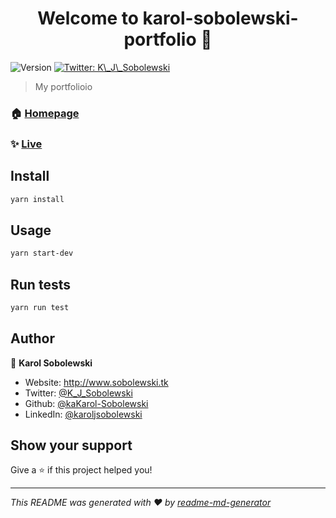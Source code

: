 <h1 align="center">Welcome to karol-sobolewski-portfolio 👋</h1>
<p>
  <img alt="Version" src="https://img.shields.io/badge/version-1-blue.svg?cacheSeconds=2592000" />
  <a href="https://twitter.com/K\_J\_Sobolewski" target="_blank">
    <img alt="Twitter: K\_J\_Sobolewski" src="https://img.shields.io/twitter/follow/K\_J\_Sobolewski.svg?style=social" />
  </a>
</p>

> My portfolioio

### 🏠 [Homepage](http://www.sobolewski.tk)

### ✨ [Live](http://www.sobolewski.tk)

## Install

```sh
yarn install
```

## Usage

```sh
yarn start-dev
```

## Run tests

```sh
yarn run test
```

## Author

👤 **Karol Sobolewski**

* Website: http://www.sobolewski.tk
* Twitter: [@K\_J\_Sobolewski](https://twitter.com/K\_J\_Sobolewski)
* Github: [@kaKarol-Sobolewski](https://github.com/kaKarol-Sobolewski)
* LinkedIn: [@karoljsobolewski](https://linkedin.com/in/karoljsobolewski)

## Show your support

Give a ⭐️ if this project helped you!

***
_This README was generated with ❤️ by [readme-md-generator](https://github.com/kefranabg/readme-md-generator)_

